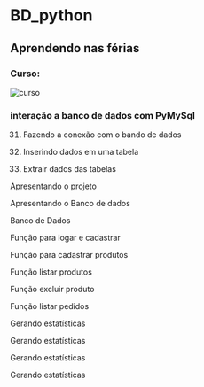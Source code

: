 # BD_python
## Aprendendo nas férias
### Curso:
![curso](https://www.udemy.com/course/python-do-basico-ao-avancado-inteligencia-artificial/)

### interação a banco de dados com PyMySql

31. Fazendo a conexão com o
bando de dados


32. Inserindo dados em uma tabela

33. Extrair dados das tabelas


Apresentando o projeto

Apresentando o Banco de dados

Banco de Dados

Função para logar e cadastrar

Função para cadastrar produtos

Função listar produtos

Função excluir produto

Função listar pedidos

Gerando estatísticas 

Gerando estatísticas


Gerando estatísticas

Gerando estatísticas 
